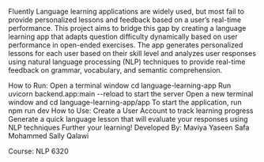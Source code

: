Fluently
Language learning applications are widely used, but most fail to provide personalized lessons and feedback based on a user’s real-time performance. This project aims to bridge this gap by creating a language learning app that adapts question difficulty dynamically based on user performance in open-ended exercises. The app generates personalized lessons for each user based on their skill level and analyzes user responses using natural language processing (NLP) techniques to provide real-time feedback on grammar, vocabulary, and semantic comprehension.

How to Run:
Open a terminal window cd language-learning-app
Run uvicorn backend.app:main --reload to start the server
Open a new terminal window and cd language-learning-app/app
To start the application, run npm run dev
How to Use:
Create a User Account to track learning progress
Generate a quick language lesson that will evaluate your responses using NLP techniques
Further your learning!
Developed By:
Maviya Yaseen
Safa Mohammed
Sally Qalawi

Course: NLP 6320
